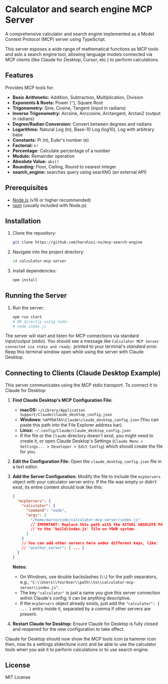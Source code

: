 # Calculator and search engine MCP Server

A comprehensive calculator and search engine implemented as a Model Context Protocol (MCP) server using TypeScript.

This server exposes a wide range of mathematical functions as MCP tools and aslo a search engine tool, allowing language models connected via MCP clients (like Claude for Desktop, Cursor, etc.) to perform calculations.

## Features

Provides MCP tools for:

*   **Basic Arithmetic:** Addition, Subtraction, Multiplication, Division
*   **Exponents & Roots:** Power (`^`), Square Root
*   **Trigonometry:** Sine, Cosine, Tangent (input in radians)
*   **Inverse Trigonometry:** Arcsine, Arccosine, Arctangent, Arctan2 (output in radians)
*   **Degree/Radian Conversion:** Convert between degrees and radians
*   **Logarithms:** Natural Log (ln), Base-10 Log (log10), Log with arbitrary base
*   **Constants:** Pi (π), Euler's number (e)
*   **Factorial:** `n!`
*   **Percentage:** Calculate percentage of a number
*   **Modulo:** Remainder operation
*   **Absolute Value:** `abs()`
*   **Rounding:** Floor, Ceiling, Round to nearest integer
*   **search_engine:** searches query using searXNG (an external API) 

## Prerequisites

*   [Node.js](https://nodejs.org/) (v16 or higher recommended)
*   [npm](https://www.npmjs.com/) (usually included with Node.js)

## Installation

1.  Clone the repository:
    ```bash
    git clone https://github.com/harshini-ns/mcp-search-engine
    ```

2.  Navigate into the project directory:
    ```bash
    cd calculator-mcp-server
    ```

3.  Install dependencies:
    ```bash
    npm install
    ```

## Running the Server

1.  Run the server:
    ```bash
    npm run start
    # OR directly using node:
    # node index.js
    ```

The server will start and listen for MCP connections via standard input/output (stdio). You should see a message like `Calculator MCP Server connected via stdio and ready.` printed to your terminal's *standard error*. Keep this terminal window open while using the server with Claude Desktop.

## Connecting to Clients (Claude Desktop Example)

This server communicates using the MCP stdio transport. To connect it to Claude for Desktop:

1.  **Find Claude Desktop's MCP Configuration File:**
    *   **macOS:** `~/Library/Application Support/Claude/claude_desktop_config.json`
    *   **Windows:** `%APPDATA%\Claude\claude_desktop_config.json` (You can paste this path into the File Explorer address bar).
    *   **Linux:** `~/.config/Claude/claude_desktop_config.json`
    *   If the file or the `Claude` directory doesn't exist, you might need to create it, or open Claude Desktop's Settings (`Claude Menu > Settings... > Developer > Edit Config`) which should create the file for you.

2.  **Edit the Configuration File:** Open the `claude_desktop_config.json` file in a text editor.

3.  **Add the Server Configuration:** Modify the file to include the `mcpServers` object with your calculator server entry. If the file was empty or didn't exist, its entire content should look like this:

    ```json
    {
      "mcpServers": {
        "calculator": {
          "command": "node",
          "args": [
            "/home/marco/code/calculator-mcp-server/index.js"
            // IMPORTANT: Replace this path with the ACTUAL ABSOLUTE PATH
            // to the 'build/index.js' file on YOUR system.
          ]
        }
        // You can add other servers here under different keys, like:
        // "another_server": { ... }
      }
    }
    ```

    **Notes:**
    *   On Windows, use double backslashes (`\\`) for the path separators, e.g., `"C:\\Users\\YourUser\\path\\to\\calculator-mcp-server\\index.js"`.
    *   The key `"calculator"` is just a name you give this server connection within Claude's config; it can be anything descriptive.
    *   If the `mcpServers` object already exists, just add the `"calculator": { ... }` entry inside it, separated by a comma if other servers are present.

4.  **Restart Claude for Desktop:** Ensure Claude for Desktop is fully closed and reopened for the new configuration to take effect.

Claude for Desktop should now show the MCP tools icon (a hammer icon then, now its a settings slider/tune icon) and be able to use the calculator tools when you ask it to perform calculations or to use search engine.

## License

MIT License

